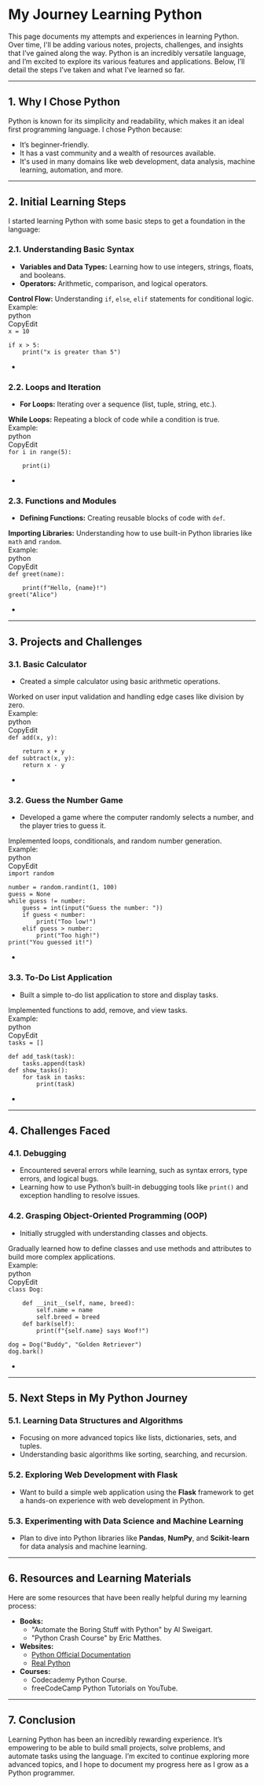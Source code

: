 <!-----



Conversion time: 0.767 seconds.


Using this Markdown file:

1. Paste this output into your source file.
2. See the notes and action items below regarding this conversion run.
3. Check the rendered output (headings, lists, code blocks, tables) for proper
   formatting and use a linkchecker before you publish this page.

Conversion notes:

* Docs to Markdown version 1.0β40
* Wed Jan 29 2025 08:14:04 GMT-0800 (PST)
* Source doc: Untitled document
* This is a partial selection. Check to make sure intra-doc links work.
----->



# **My Journey Learning Python**

This page documents my attempts and experiences in learning Python. Over time, I'll be adding various notes, projects, challenges, and insights that I’ve gained along the way. Python is an incredibly versatile language, and I’m excited to explore its various features and applications. Below, I’ll detail the steps I’ve taken and what I’ve learned so far.


---


## **1. Why I Chose Python**

Python is known for its simplicity and readability, which makes it an ideal first programming language. I chose Python because:



* It’s beginner-friendly.
* It has a vast community and a wealth of resources available.
* It's used in many domains like web development, data analysis, machine learning, automation, and more.


---


## **2. Initial Learning Steps**

I started learning Python with some basic steps to get a foundation in the language:


### **2.1. Understanding Basic Syntax**



* **Variables and Data Types:** Learning how to use integers, strings, floats, and booleans.
* **Operators:** Arithmetic, comparison, and logical operators.

**Control Flow:** Understanding `if`, `else`, `elif` statements for conditional logic. \
Example: \
python \
CopyEdit \
`x = 10`


```
if x > 5:
    print("x is greater than 5")

```



* 


### **2.2. Loops and Iteration**



* **For Loops:** Iterating over a sequence (list, tuple, string, etc.).

**While Loops:** Repeating a block of code while a condition is true. \
Example: \
python \
CopyEdit \
`for i in range(5):`


```
    print(i)

```



* 


### **2.3. Functions and Modules**



* **Defining Functions:** Creating reusable blocks of code with `def`.

**Importing Libraries:** Understanding how to use built-in Python libraries like `math` and `random`. \
Example: \
python \
CopyEdit \
`def greet(name):`


```
    print(f"Hello, {name}!")
greet("Alice")

```



* 


---


## **3. Projects and Challenges**


### **3.1. Basic Calculator**



* Created a simple calculator using basic arithmetic operations.

Worked on user input validation and handling edge cases like division by zero. \
Example: \
python \
CopyEdit \
`def add(x, y):`


```
    return x + y
def subtract(x, y):
    return x - y

```



* 


### **3.2. Guess the Number Game**



* Developed a game where the computer randomly selects a number, and the player tries to guess it.

Implemented loops, conditionals, and random number generation. \
Example: \
python \
CopyEdit \
`import random`


```
number = random.randint(1, 100)
guess = None
while guess != number:
    guess = int(input("Guess the number: "))
    if guess < number:
        print("Too low!")
    elif guess > number:
        print("Too high!")
print("You guessed it!")

```



* 


### **3.3. To-Do List Application**



* Built a simple to-do list application to store and display tasks.

Implemented functions to add, remove, and view tasks. \
Example: \
python \
CopyEdit \
`tasks = []`


```
def add_task(task):
    tasks.append(task)
def show_tasks():
    for task in tasks:
        print(task)

```



* 


---


## **4. Challenges Faced**


### **4.1. Debugging**



* Encountered several errors while learning, such as syntax errors, type errors, and logical bugs.
* Learning how to use Python’s built-in debugging tools like `print()` and exception handling to resolve issues.


### **4.2. Grasping Object-Oriented Programming (OOP)**



* Initially struggled with understanding classes and objects.

Gradually learned how to define classes and use methods and attributes to build more complex applications. \
Example: \
python \
CopyEdit \
`class Dog:`


```
    def __init__(self, name, breed):
        self.name = name
        self.breed = breed
    def bark(self):
        print(f"{self.name} says Woof!")

dog = Dog("Buddy", "Golden Retriever")
dog.bark()

```



* 


---


## **5. Next Steps in My Python Journey**


### **5.1. Learning Data Structures and Algorithms**



* Focusing on more advanced topics like lists, dictionaries, sets, and tuples.
* Understanding basic algorithms like sorting, searching, and recursion.


### **5.2. Exploring Web Development with Flask**



* Want to build a simple web application using the **Flask** framework to get a hands-on experience with web development in Python.


### **5.3. Experimenting with Data Science and Machine Learning**



* Plan to dive into Python libraries like **Pandas**, **NumPy**, and **Scikit-learn** for data analysis and machine learning.


---


## **6. Resources and Learning Materials**

Here are some resources that have been really helpful during my learning process:



* **Books:**
    * "Automate the Boring Stuff with Python" by Al Sweigart.
    * "Python Crash Course" by Eric Matthes.
* **Websites:**
    * [Python Official Documentation](https://docs.python.org/3/)
    * [Real Python](https://realpython.com/)
* **Courses:**
    * Codecademy Python Course.
    * freeCodeCamp Python Tutorials on YouTube.


---


## **7. Conclusion**

Learning Python has been an incredibly rewarding experience. It’s empowering to be able to build small projects, solve problems, and automate tasks using the language. I’m excited to continue exploring more advanced topics, and I hope to document my progress here as I grow as a Python programmer.
